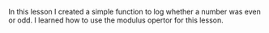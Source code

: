 In this lesson I created a simple function to log whether a number was even or odd. I learned how to use the modulus opertor for this lesson.
